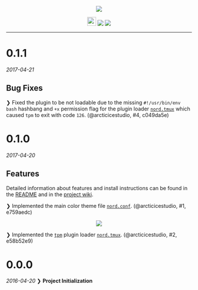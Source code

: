 <p align="center"><img src="https://cdn.rawgit.com/arcticicestudio/nord-tmux/develop/src/assets/nord-tmux-banner.svg"/></p>

<p align="center"><img src="https://assets-cdn.github.com/favicon.ico" width=24 height=24/> <a href="https://github.com/arcticicestudio/nord-tmux/releases/latest"><img src="https://img.shields.io/github/release/arcticicestudio/nord-tmux.svg"/></a> <a href="https://github.com/arcticicestudio/nord/releases/tag/v0.2.0"><img src="https://img.shields.io/badge/Nord-v0.2.0-88C0D0.svg"/></a></p>

---

# 0.1.1
*2017-04-21*
## Bug Fixes
❯ Fixed the plugin to be not loadable due to the missing `#!/usr/bin/env bash` hashbang and `+x` permission flag for the plugin loader [`nord.tmux`](https://github.com/arcticicestudio/nord-tmux/blob/develop/nord.tmux) which caused `tpm` to exit with code `126`. (@arcticicestudio, #4, c049da5e)

# 0.1.0
*2017-04-20*
## Features
Detailed information about features and install instructions can be found in the [README](https://github.com/arcticicestudio/nord-tmux/blob/develop/README.md#installation) and in the [project wiki](https://github.com/arcticicestudio/nord-tmux/wiki).

❯ Implemented the main color theme file [`nord.conf`](https://github.com/arcticicestudio/nord-tmux/blob/develop/src/nord.conf). (@arcticicestudio, #1, e759aedc)

<p align="center"><img src="https://raw.githubusercontent.com/arcticicestudio/nord-tmux/develop/src/assets/scrot-top.png"/></p>

❯ Implemented the [`tpm`](https://github.com/tmux-plugins/tpm) plugin loader [`nord.tmux`](https://github.com/arcticicestudio/nord-tmux/blob/develop/nord.tmux). (@arcticicestudio, #2, e58b52e9)

# 0.0.0
*2016-04-20*
❯ **Project Initialization**

